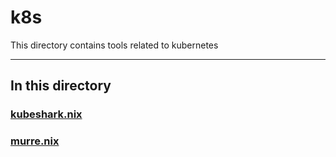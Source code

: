 # k8s

This directory contains tools related to kubernetes

---

## In this directory

### [kubeshark.nix](./kubeshark.nix)

### [murre.nix](./murre.nix)
